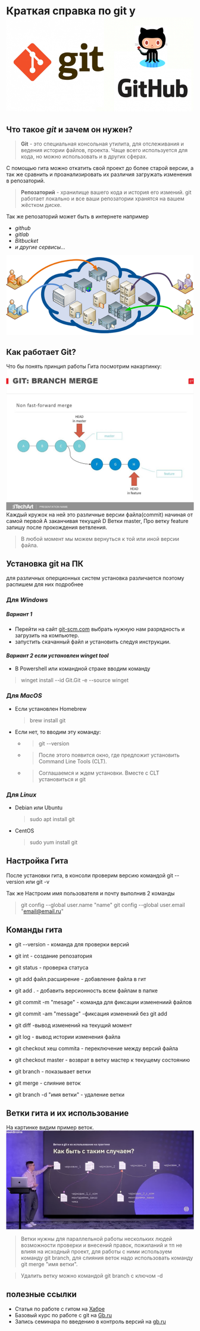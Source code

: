 # Краткая справка по git у![](git.png) 

## Что такое ***git*** и зачем он нужен?

> **Git** - это специальная консольная утилита, для отслеживания и ведения истории файлов, проекта. Чаще всего используется для кода, но можно использовать и в других сферах.

С помощью гита можно откатить свой проект до более старой версии, а так же сравнить и проанализировать их различия загружать изменения в репозаторий.

>**Репозаторий** - хранилище вашего кода и история его измений. git работает локально и все ваши репозатории хранятся на вашем жёстком диске.

Так же репозаторий может быть в интернете например 
* *github*
*  *gitlab*
* *Bitbucket*
* *и другие сервисы...*

![](rep.png)

## **Как работает Git?** 

Что бы понять принцип работы Гита посмотрим накартинку: ![](commits.jpg)
Каждый кружок на ней это различные версии файла(commit) начиная от самой первой A заканчивая текущей D Ветки master, Про ветку feature запишу после прокождения ветвления.
> В любой момент мы можем вернуться к той или иной версии файла.

## Установка git на ПК

для различных оперционных систем установка различается поэтому распишем для них подробнее

 ###  **Для** ***Windows***
 ##### *Вариант 1*
* Перейти на сайт [git-scm.com](https://git-scm.com/download/win) выбрать нужную нам разрядность и загрузить на компьютер.
* запустить скачанный файл и установить следуя инструкции.
#### *Вариант 2 если установлен winget tool*
* В Powershell или командной страке вводим команду
> winget install --id Git.Git -e --source winget

### **Для** ***MacOS***
* Если установлен Homebrew
    >brew install git

* Если нет, то вводим эту команду:
    + > git --version
    + >После этого появится окно, где предложит установить Command Line Tools (CLT).
    + >Соглашаемся и ждем установки. Вместе с CLT установиться и git

### **Для** ***Linux***
* Debian или Ubuntu
     >sudo apt install git

* CentOS
    >sudo yum install git

## Настройка Гита

После установки гита, в консоли проверим версию командой git -- version или  git -v 

Так же Настроим имя пользователя и почту выполнив 2 команды
    
> git config --global user.name "name"
> git config --global user.email "<email@email.ru>"

## Команды гита

* git --version - команда для проверки версий 

* git int - создание репозатория

* git status - проверка статуса

* git add файл.расширение - добавление файла в гит 

* git add . - добавить версионность всем файлам в папке

* git commit -m "mesage" - команда для фиксации изменениий файлов

* git commit -am "message" -фиксация изменений без git add

* git diff -вывод изменений на текущий момент

* git log - вывод истории изменения файла

* git checkout хеш commita - переключение между версий файла

* git checkout master - возврат в ветку мастер к текущему состоянию

* git branch - показывает ветки 

* git merge - слияние веток

* git branch -d "имя ветки" - удаление ветки
 
## Ветки гита и их использование

На картинке видим пример веток.
 ![](branch.PNG)

>Ветки нужны для параллельной работы нескольких людей возможности проверки и внесений правок, пожиланий и тп не влияя на исходный проект, для работы с ними используем команду git branch, для слияния веток надо использовать команду git merge "имя ветки".

>Удалить ветку можно командой git branch с ключом -d

## полезные ссылки 
* Статья по работе с гитом на [Хабре](https://habr.com/ru/post/541258/)
* Базовый курс по работе с git на [Gb.ru](https://gb.ru/chapters/7831#)
* Запись семинара по введению в контроль версий на [gb.ru](https://gb.ru/lessons/299985)